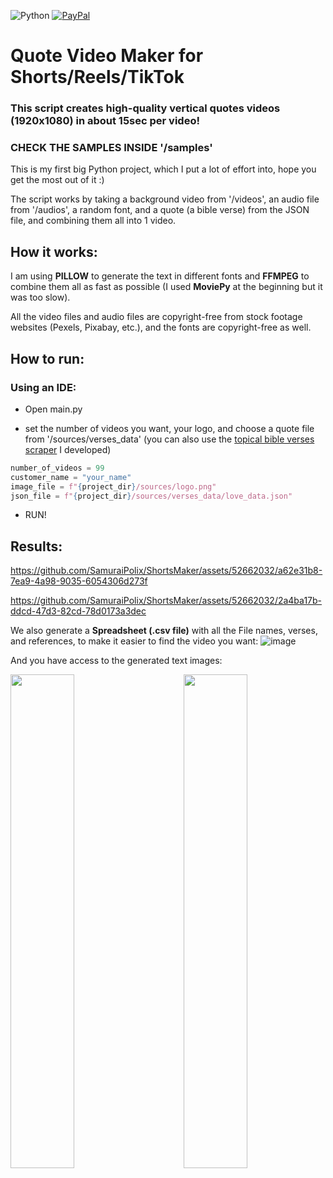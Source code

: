![Python](https://img.shields.io/badge/python-3670A0?style=for-the-badge&logo=python&logoColor=ffdd54)
<a href = "https://www.paypal.com/donate/?hosted_button_id=5JK8CUWFUU9B6">![PayPal](https://img.shields.io/badge/PayPal-00457C?style=for-the-badge&logo=paypal&logoColor=white)</a>

# Quote Video Maker for Shorts/Reels/TikTok
<h3>This script creates high-quality vertical quotes videos (1920x1080) in about 15sec per video!</h3>
<h3>CHECK THE SAMPLES INSIDE '/samples'</h3>


This is my first big Python project, which I put a lot of effort into, hope you get the most out of it :)

The script works by taking a background video from '/videos', an audio file from '/audios', a random font, and a quote (a bible verse) from the JSON file, and combining them all into 1 video.

<h2>How it works:</h2>

I am using **PILLOW** to generate the text in different fonts and **FFMPEG** to combine them all as fast as possible (I used **MoviePy** at the beginning but it was too slow).

All the video files and audio files are copyright-free from stock footage websites (Pexels, Pixabay, etc.), and the fonts are copyright-free as well.

<h2>How to run:</h2>
<h3>Using an IDE:</h3>

- Open main.py

- set the number of videos you want, your logo, and choose a quote file from '/sources/verses_data' (you can also use the <a href="https://github.com/SamuraiPolix/openbible-verse-scraper">topical bible verses scraper</a> I developed)

```python
number_of_videos = 99
customer_name = "your_name"
image_file = f"{project_dir}/sources/logo.png"
json_file = f"{project_dir}/sources/verses_data/love_data.json"
```
- RUN!

<h2>Results:</h2>

https://github.com/SamuraiPolix/ShortsMaker/assets/52662032/a62e31b8-7ea9-4a98-9035-6054306d273f

https://github.com/SamuraiPolix/ShortsMaker/assets/52662032/2a4ba17b-ddcd-47d3-82cd-78d0173a3dec

We also generate a **Spreadsheet (.csv file)** with all the File names, verses, and references, to make it easier to find the video you want:
![image](https://github.com/SamuraiPolix/ShortsMaker/assets/52662032/9ffb768a-ea14-4e35-b1cd-e3a27ad2dddf)

And you have access to the generated text images:

<img src="https://github.com/SamuraiPolix/ShortsMaker/assets/52662032/0d2b3890-075c-40a3-bab5-74396c644315" width="45%" align="left"><img src="https://github.com/SamuraiPolix/ShortsMaker/assets/52662032/a0226a8f-47a2-4054-83f0-6a7258ed5e34" width="45%" align="right">


